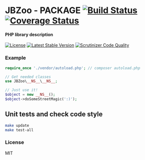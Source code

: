 # JBZoo - __PACKAGE__  [![Build Status](https://travis-ci.org/JBZoo/__PACKAGE__.svg?branch=master)](https://travis-ci.org/JBZoo/__PACKAGE__)      [![Coverage Status](https://coveralls.io/repos/github/JBZoo/__PACKAGE__/badge.svg?branch=master)](https://coveralls.io/github/JBZoo/__PACKAGE__?branch=master)

#### PHP library description

[![License](https://poser.pugx.org/JBZoo/__PACKAGE__/license)](https://packagist.org/packages/JBZoo/__PACKAGE__)   [![Latest Stable Version](https://poser.pugx.org/JBZoo/__PACKAGE__/v/stable)](https://packagist.org/packages/JBZoo/__PACKAGE__) [![Scrutinizer Code Quality](https://scrutinizer-ci.com/g/JBZoo/__PACKAGE__/badges/quality-score.png?b=master)](https://scrutinizer-ci.com/g/JBZoo/__PACKAGE__/?branch=master)


### Example

```php
require_once './vendor/autoload.php'; // composer autoload.php

// Get needed classes
use JBZoo\__NS__\__NS__;

// Just use it!
$object = new __NS__();
$object->doSomeStreetMagic(':)');
```


## Unit tests and check code style
```sh
make update
make test-all
```


### License

MIT

